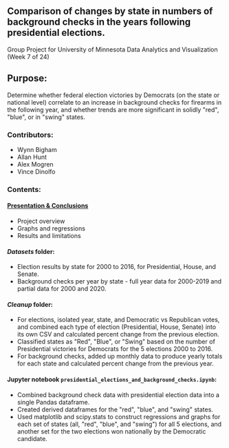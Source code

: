 ## Comparison of changes by state in numbers of background checks in the years following presidential elections.
Group Project for University of Minnesota Data Analytics and Visualization (Week 7 of 24)

## Purpose:
Determine whether federal election victories by Democrats (on the state or national level) correlate to an increase in background checks for firearms in the following year, and whether trends are more significant in solidly "red", "blue", or in "swing" states.

### Contributors:
* Wynn Bigham
* Allan Hunt
* Alex Mogren
* Vince Dinolfo

### Contents:
#### [Presentation & Conclusions](https://github.com/arhunt/elections_vs_bkgr_checks/blob/master/presentation_conclusions.pdf)
* Project overview
* Graphs and regressions
* Results and limitations
#### _Datasets_ folder:
* Election results by state for 2000 to 2016, for Presidential, House, and Senate.
* Background checks per year by state - full year data for 2000-2019 and partial data for 2000 and 2020.
#### _Cleanup_ folder:
* For elections, isolated year, state, and Democratic vs Republican votes, and combined each type of election (Presidential, House, Senate) into its own CSV and calculated percent change from the previous election.
* Classified states as "Red", "Blue", or "Swing" based on the number of Presidential victories for Democrats for the 5 elections 2000 to 2016.
* For background checks, added up monthly data to produce yearly totals for each state and calculated percent change from the previous year.
#### Jupyter notebook `presidential_elections_and_background_checks.ipynb`:
* Combined background check data with presidential election data into a single Pandas dataframe.
* Created derived dataframes for the "red", "blue", and "swing" states.
* Used matplotlib and scipy.stats to construct regressions and graphs for each set of states (all, "red", "blue", and "swing") for all 5 elections, and another set for the two elections won nationally by the Democratic candidate.
